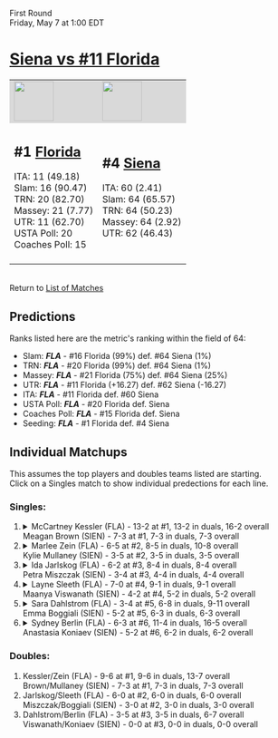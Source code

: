 First Round  
Friday, May 7 at 1:00 EDT
# [Siena vs #11 Florida](https://www.ncaa.com/game/5833667) 

<table>  
<tr style="background-color: #d9d9d9 !important"><td><a href="#"><img src="https://www.ncaa.com/sites/default/files/images/logos/schools/f/florida.70.png" width="70" height="70" /></a></td><td><a href="#"><img src="https://www.ncaa.com/sites/default/files/images/logos/schools/s/siena.70.png" width="70" height="70" /></a></td></tr>
<tr><td>  

<h2>#1 <a href="#">Florida</a></h2>  
ITA: 11 (49.18)<br>  
Slam: 16 (90.47)<br>  
TRN: 20 (82.70)<br>  
Massey: 21 (7.77)<br>  
UTR: 11 (62.70)<br>  
USTA Poll: 20<br>  
Coaches Poll: 15<br>  
<br>  

</td><td>  

<h2>#4 <a href="#">Siena</a></h2>  
ITA: 60 (2.41)<br>  
Slam: 64 (65.57)<br>  
TRN: 64 (50.23)<br>  
Massey: 64 (2.92)<br>  
UTR: 62 (46.43)<br>  
<br>  

</td></tr></table>  


<br>Return to [List of Matches](../index.md)  

## Predictions  

Ranks listed here are the metric's ranking within the field of 64:  
- Slam: ***FLA*** - #16 Florida (99%) def. #64 Siena (1%)  
- TRN: ***FLA*** - #20 Florida (99%) def. #64 Siena (1%)  
- Massey: ***FLA*** - #21 Florida (75%) def. #64 Siena (25%)  
- UTR: ***FLA*** - #11 Florida (+16.27) def. #62 Siena (-16.27)  
- ITA: ***FLA*** - #11 Florida def. #60 Siena  
- USTA Poll: ***FLA*** - #20 Florida def. Siena  
- Coaches Poll: ***FLA*** - #15 Florida def. Siena  
- Seeding: ***FLA*** - #1 Florida def. #4 Siena  

## Individual Matchups  
This assumes the top players and doubles teams listed are starting.  
Click on a Singles match to show individual predections for each line.  
### Singles:  

<ol>
<li><details><summary markdown="span">
McCartney Kessler (FLA) - 13-2 at #1, 13-2 in duals, 16-2 overall<br>Meagan Brown (SIEN) - 7-3 at #1, 7-3 in duals, 7-3 overall
</summary><h4>Predictions</h4><ul>
<li>Slam: <b><i>VT</i></b> - #30 Virginia Tech (56%) def. #35 Texas Tech (44%)</li>  
</ul></details></li>
<li><details><summary markdown="span">
Marlee Zein (FLA) - 6-5 at #2, 8-5 in duals, 10-8 overall<br>Kylie Mullaney (SIEN) - 3-5 at #2, 3-5 in duals, 3-5 overall
</summary><h4>Predictions</h4><ul>
<li>Slam: <b><i>VT</i></b> - #30 Virginia Tech (56%) def. #35 Texas Tech (44%)</li>  
</ul></details></li>
<li><details><summary markdown="span">
Ida Jarlskog (FLA) - 6-2 at #3, 8-4 in duals, 8-4 overall<br>Petra Miszczak (SIEN) - 3-4 at #3, 4-4 in duals, 4-4 overall
</summary><h4>Predictions</h4><ul>
<li>Slam: <b><i>VT</i></b> - #30 Virginia Tech (56%) def. #35 Texas Tech (44%)</li>  
</ul></details></li>
<li><details><summary markdown="span">
Layne Sleeth (FLA) - 7-0 at #4, 9-1 in duals, 9-1 overall<br>Maanya Viswanath (SIEN) - 4-2 at #4, 5-2 in duals, 5-2 overall
</summary><h4>Predictions</h4><ul>
<li>Slam: <b><i>VT</i></b> - #30 Virginia Tech (56%) def. #35 Texas Tech (44%)</li>  
</ul></details></li>
<li><details><summary markdown="span">
Sara Dahlstrom (FLA) - 3-4 at #5, 6-8 in duals, 9-11 overall<br>Emma Boggiali (SIEN) - 5-2 at #5, 6-3 in duals, 6-3 overall
</summary><h4>Predictions</h4><ul>
<li>Slam: <b><i>VT</i></b> - #30 Virginia Tech (56%) def. #35 Texas Tech (44%)</li>  
</ul></details></li>
<li><details><summary markdown="span">
Sydney Berlin (FLA) - 6-3 at #6, 11-4 in duals, 16-5 overall<br>Anastasia Koniaev (SIEN) - 5-2 at #6, 6-2 in duals, 6-2 overall
</summary><h4>Predictions</h4><ul>
<li>Slam: <b><i>VT</i></b> - #30 Virginia Tech (56%) def. #35 Texas Tech (44%)</li>  
</ul></details></li>
</ol>

### Doubles:  
1. Kessler/Zein (FLA) - 9-6 at #1, 9-6 in duals, 13-7 overall  
   Brown/Mullaney (SIEN) - 7-3 at #1, 7-3 in duals, 7-3 overall
2. Jarlskog/Sleeth (FLA) - 6-0 at #2, 6-0 in duals, 6-0 overall  
   Miszczak/Boggiali (SIEN) - 3-0 at #2, 3-0 in duals, 3-0 overall
3. Dahlstrom/Berlin (FLA) - 3-5 at #3, 3-5 in duals, 6-7 overall  
   Viswanath/Koniaev (SIEN) - 0-0 at #3, 0-0 in duals, 0-0 overall